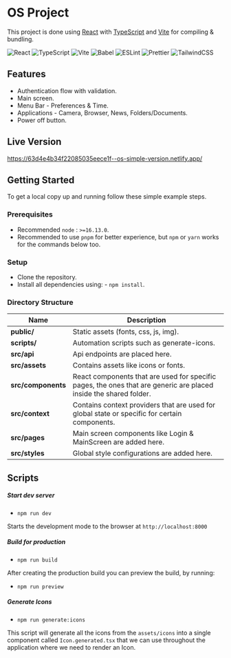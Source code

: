 # OS Project

This project is done using [React](https://reactjs.org/) with [TypeScript](https://www.typescriptlang.org/) and [Vite](https://vitejs.dev/) for compiling & bundling. 

![React](https://img.shields.io/badge/-React-61DAFB?logo=react&logoColor=white&style=for-the-badge) ![TypeScript](https://shields.io/badge/TypeScript-3178C6?logo=TypeScript&logoColor=FFF&style=for-the-badge) ![Vite](https://img.shields.io/badge/-Vite-646CFF?logo=vite&logoColor=white&style=for-the-badge) ![Babel](https://img.shields.io/badge/Babel-F9DC3e?style=for-the-badge&logo=babel&logoColor=black) ![ESLint](https://img.shields.io/badge/ESLint-4B3263?style=for-the-badge&logo=eslint&logoColor=white) ![Prettier](https://img.shields.io/badge/-Prettier-F7B93E?logo=prettier&logoColor=white&style=for-the-badge) ![TailwindCSS](https://img.shields.io/badge/tailwindcss-%2338B2AC.svg?style=for-the-badge&logo=tailwind-css&logoColor=white)

## Features

- Authentication flow with validation.
- Main screen.
- Menu Bar - Preferences & Time.
- Applications - Camera, Browser, News, Folders/Documents.
- Power off button.

## Live Version

https://63d4e4b34f22085035eece1f--os-simple-version.netlify.app/

## Getting Started

To get a local copy up and running follow these simple example steps.

### Prerequisites

- Recommended `node` : `>=16.13.0`.
- Recommended to use `pnpm` for better experience, but `npm` or `yarn` works for the commands below too.

### Setup

- Clone the repository.
- Install all dependencies using: - `npm install`.

### Directory Structure

| Name               | Description                                                                                    |
| ------------------ | -----------------------------------------------------------------------------------------------|
| **public/**        | Static assets (fonts, css, js, img).                                                           |
| **scripts/**       | Automation scripts such as generate-icons.                                                     |
| **src/api**        | Api endpoints are placed here.                                                                 |
| **src/assets**     | Contains assets like icons or fonts.                                                           |
| **src/components** | React components that are used for specific pages, the ones that are generic are placed inside the  shared folder.|
| **src/context**    | Contains context providers that are used for global state or specific for certain components.  |
| **src/pages**      | Main screen components like Login & MainScreen are added here.                                 |
| **src/styles**     | Global style configurations are added here.                                                    |

## Scripts

##### Start dev server

- `npm run dev`

Starts the development mode to the browser at `http://localhost:8000`

##### Build for production

- `npm run build`

After creating the production build you can preview the build, by running:
- `npm run preview`

##### Generate Icons

- `npm run generate:icons`

This script will generate all the icons from the `assets/icons` into a single component called `Icon.generated.tsx` that we can use throughout the application where we need to render an Icon.
